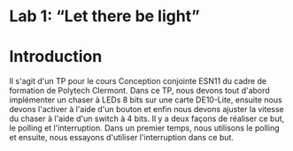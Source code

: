 # Lab 1: “Let there be light”
# Introduction
Il s'agit d'un TP pour le cours Conception conjointe ESN11 du cadre de formation de Polytech Clermont. Dans ce TP, nous devons tout d'abord implémenter un chaser à LEDs 8 bits sur une carte DE10-Lite, ensuite nous devons l'activer à l'aide d'un bouton et enfin nous devons ajuster la vitesse du chaser à l'aide d'un switch à 4 bits.
Il y a deux façons de réaliser ce but, le polling et l'interruption. Dans un premier temps, nous utilisons le polling et ensuite, nous essayons d'utiliser l'interruption dans ce but.

